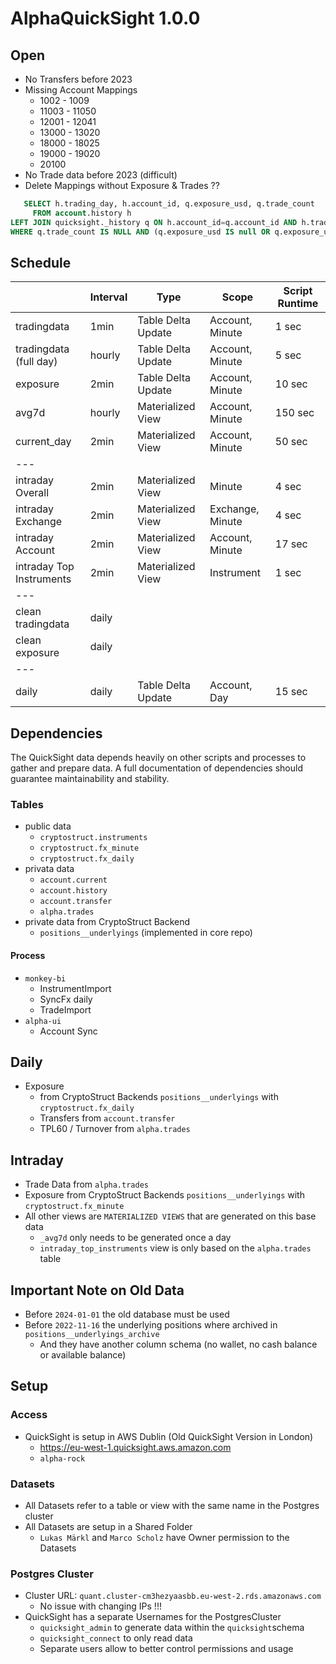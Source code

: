 # AlphaQuickSight 1.0.0

## Open
- No Transfers before 2023
- Missing Account Mappings
  - 1002 - 1009
  - 11003 - 11050
  - 12001 - 12041
  - 13000 - 13020
  - 18000 - 18025
  - 19000 - 19020
  - 20100
- No Trade data before 2023 (difficult)
- Delete Mappings without Exposure & Trades ??
````sql
   SELECT h.trading_day, h.account_id, q.exposure_usd, q.trade_count
     FROM account.history h
LEFT JOIN quicksight._history q ON h.account_id=q.account_id AND h.trading_day=q.trading_day
WHERE q.trade_count IS NULL AND (q.exposure_usd IS null OR q.exposure_usd = 0)
````

## Schedule

|                          | Interval | Type               | Scope            | Script Runtime |
|--------------------------|----------|--------------------|------------------|----------------|
| tradingdata              | 1min     | Table Delta Update | Account, Minute  | 1 sec          |
| tradingdata (full day)   | hourly   | Table Delta Update | Account, Minute  | 5 sec          |
| exposure                 | 2min     | Table Delta Update | Account, Minute  | 10 sec         |
| avg7d                    | hourly   | Materialized View  | Account, Minute  | 150 sec        |
| current_day              | 2min     | Materialized View  | Account, Minute  | 50 sec         |
| ---                      |          |                    |                  |                |
| intraday Overall         | 2min     | Materialized View  | Minute           | 4 sec          |
| intraday Exchange        | 2min     | Materialized View  | Exchange, Minute | 4 sec          |
| intraday Account         | 2min     | Materialized View  | Account, Minute  | 17 sec         |
| intraday Top Instruments | 2min     | Materialized View  | Instrument       | 1 sec          |
| ---                      |          |                    |                  |                |
| clean tradingdata        | daily    |                    |                  |                |
| clean exposure           | daily    |                    |                  |                |
| ---                      |          |                    |                  |                |
| daily                    | daily    | Table Delta Update | Account, Day     | 15 sec         |

## Dependencies

The QuickSight data depends heavily on other scripts and processes to gather and prepare data.
A full documentation of dependencies should guarantee maintainability and stability.

### Tables
- public data
    - `cryptostruct.instruments`
    - `cryptostruct.fx_minute`
    - `cryptostruct.fx_daily`
- privata data
    - `account.current`
    - `account.history`
    - `account.transfer`
    - `alpha.trades`
- private data from CryptoStruct Backend
    - `positions__underlyings` (implemented in core repo)

#### Process
- `monkey-bi`
    - InstrumentImport
    - SyncFx daily
    - TradeImport
- `alpha-ui`
    - Account Sync

## Daily
- Exposure
    - from CryptoStruct Backends `positions__underlyings` with `cryptostruct.fx_daily`
    - Transfers from `account.transfer`
    - TPL60 / Turnover from `alpha.trades`

## Intraday
- Trade Data from `alpha.trades`
- Exposure from CryptoStruct Backends `positions__underlyings` with `cryptostruct.fx_minute`
- All other views are `MATERIALIZED VIEWS` that are generated on this base data
  - `_avg7d` only needs to be generated once a day
  - `intraday_top_instruments` view is only based on the `alpha.trades` table

## Important Note on Old Data
- Before `2024-01-01` the old database must be used
- Before `2022-11-16` the underlying positions where archived in `positions__underlyings_archive`
  - And they have another column schema (no wallet, no cash balance or available balance)


## Setup
### Access
- QuickSight is setup in AWS Dublin (Old QuickSight Version in London)
    - https://eu-west-1.quicksight.aws.amazon.com
    - `alpha-rock`

### Datasets
- All Datasets refer to a table or view with the same name in the Postgres cluster
- All Datasets are setup in a Shared Folder
    - `Lukas Märkl` and `Marco Scholz` have Owner permission to the Datasets

### Postgres Cluster
- Cluster URL: `quant.cluster-cm3hezyaasbb.eu-west-2.rds.amazonaws.com`
    - No issue with changing IPs !!!
- QuickSight has a separate Usernames for the PostgresCluster
    - `quicksight_admin` to generate data within the `quicksight`schema
    - `quicksight_connect` to only read data
    - Separate users allow to better control permissions and usage
